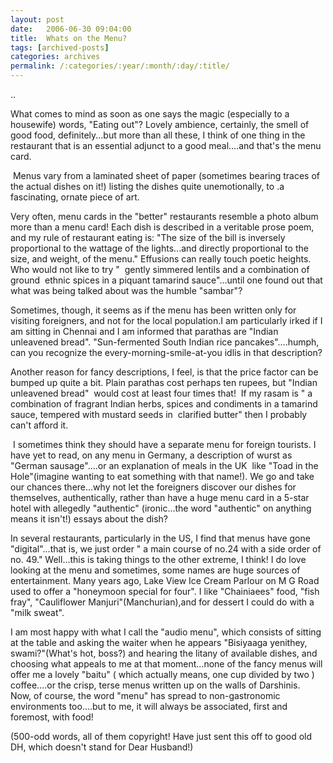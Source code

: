```yaml
---
layout: post
date:	2006-06-30 09:04:00
title:  Whats on the Menu?
tags: [archived-posts]
categories: archives
permalink: /:categories/:year/:month/:day/:title/
---
```

<P>..

What comes to mind as soon as one says the magic (especially to a housewife) words, "Eating out"? Lovely ambience, certainly, the smell of good food, definitely...but more than all these, I think of one thing in the restaurant that is an essential adjunct to a good meal....and that's the menu card.</P><P>&nbsp;Menus vary from a laminated sheet of paper (sometimes bearing traces of the actual dishes on it!) listing the dishes quite unemotionally, to .a fascinating, ornate piece of art.&nbsp;&nbsp;</P><P>Very often, menu cards in the "better" restaurants resemble a photo album more than a menu card! Each dish is described in a veritable prose poem, and my rule of restaurant eating is: "The size of the bill is inversely proportional to the wattage of the lights...and directly proportional to the size, and weight, of the menu." Effusions can really touch poetic heights. Who would not like to try "&nbsp; gently simmered lentils and a combination of ground&nbsp; ethnic spices in a piquant tamarind sauce"...until one found out that what was being talked about was the humble "sambar"?&nbsp;</P><P>Sometimes, though, it seems as if the menu has been written only for visiting foreigners, and not for the local population.I am particularly irked if I am sitting in Chennai and I am informed that parathas are "Indian unleavened bread". "Sun-fermented South Indian rice pancakes"....humph, can you recognize the every-morning-smile-at-you idlis in that description?&nbsp;</P><P>Another reason for fancy descriptions, I feel, is that the price factor can be bumped up quite a bit. Plain parathas cost perhaps ten rupees, but "Indian unleavened bread"&nbsp; would cost at least four times that!&nbsp; If my rasam is " a&nbsp; combination of fragrant Indian herbs, spices and condiments in a tamarind sauce, tempered with mustard seeds in&nbsp; clarified butter" then I probably can't afford it.&nbsp;&nbsp;</P><P>&nbsp;I sometimes think they should have a separate menu for foreign tourists. I have yet to read, on any menu in Germany, a description of wurst as "German sausage"....or an explanation of meals in the UK&nbsp; like "Toad in the Hole"(imagine wanting to eat something with that name!). We go and take our chances there...why not let the foreigners discover our dishes for themselves, authentically, rather than have a huge menu card in a 5-star hotel with allegedly "authentic" (ironic...the word "authentic" on anything means it isn't!) essays about the dish?&nbsp;

In several restaurants, particularly in the US, I find that menus have gone "digital"...that is, we just order " a main course of no.24 with a side order of no. 49." Well...this is taking things to the other extreme, I think! I do love looking at the menu and sometimes, some names are huge sources of entertainment. Many years ago, Lake View Ice Cream Parlour on M G Road used to offer a "honeymoon special for four". I like "Chainiaees" food, "fish fray", "Cauliflower Manjuri"(Manchurian),and for dessert I could do with a "milk sweat".

I am most happy with what I call the "audio menu", which consists of sitting at the table and asking the waiter when he appears "Bisiyaaga yenithey, swami?"(What's hot, boss?)&nbsp;and hearing the litany of available dishes, and choosing what appeals to me at that moment...none of the fancy menus will offer me a lovely "baitu" ( which actually means, one cup divided by two ) coffee....or the crisp, terse menus written up on the walls of Darshinis.&nbsp; Now, of course, the word "menu" has spread to non-gastronomic environments too....but to me, it will always be associated, first and foremost, with food!</P><P>
(500-odd words, all of them copyright! Have just sent this off to good old DH, which doesn't stand for Dear Husband!)</P>
